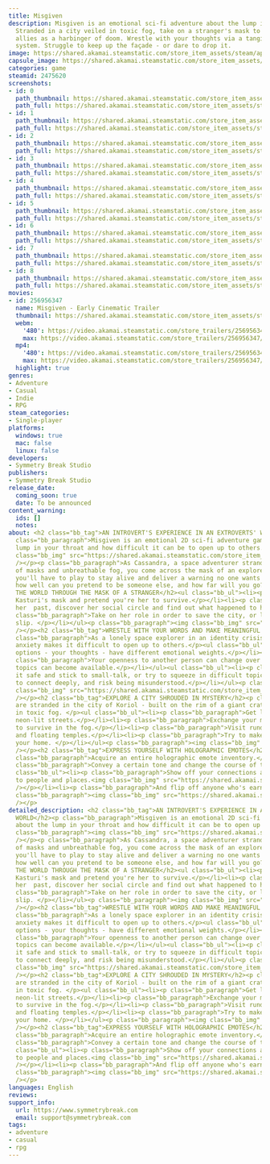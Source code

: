 ```yaml
---
title: Misgiven
description: Misgiven is an emotional sci-fi adventure about the lump in your throat.
  Stranded in a city veiled in toxic fog, take on a stranger's mask to survive. Find
  allies as a harbinger of doom. Wrestle with your thoughts via a tangible dialogue
  system. Struggle to keep up the façade - or dare to drop it.
image: https://shared.akamai.steamstatic.com/store_item_assets/steam/apps/2475620/header.jpg?t=1732206798
capsule_image: https://shared.akamai.steamstatic.com/store_item_assets/steam/apps/2475620/capsule_231x87.jpg?t=1732206798
categories: game
steamid: 2475620
screenshots:
- id: 0
  path_thumbnail: https://shared.akamai.steamstatic.com/store_item_assets/steam/apps/2475620/ss_fd1106537fa145259f2bf77efdc9dc8583351737.600x338.jpg?t=1732206798
  path_full: https://shared.akamai.steamstatic.com/store_item_assets/steam/apps/2475620/ss_fd1106537fa145259f2bf77efdc9dc8583351737.1920x1080.jpg?t=1732206798
- id: 1
  path_thumbnail: https://shared.akamai.steamstatic.com/store_item_assets/steam/apps/2475620/ss_88a7cd75e5e73385df5ad8bf57aea284e31d4177.600x338.jpg?t=1732206798
  path_full: https://shared.akamai.steamstatic.com/store_item_assets/steam/apps/2475620/ss_88a7cd75e5e73385df5ad8bf57aea284e31d4177.1920x1080.jpg?t=1732206798
- id: 2
  path_thumbnail: https://shared.akamai.steamstatic.com/store_item_assets/steam/apps/2475620/ss_ed0b863fe1b70a86e67f39bac260eba84b3f3523.600x338.jpg?t=1732206798
  path_full: https://shared.akamai.steamstatic.com/store_item_assets/steam/apps/2475620/ss_ed0b863fe1b70a86e67f39bac260eba84b3f3523.1920x1080.jpg?t=1732206798
- id: 3
  path_thumbnail: https://shared.akamai.steamstatic.com/store_item_assets/steam/apps/2475620/ss_0cba193d6d12873ce222127935c9ef3567b4b8dd.600x338.jpg?t=1732206798
  path_full: https://shared.akamai.steamstatic.com/store_item_assets/steam/apps/2475620/ss_0cba193d6d12873ce222127935c9ef3567b4b8dd.1920x1080.jpg?t=1732206798
- id: 4
  path_thumbnail: https://shared.akamai.steamstatic.com/store_item_assets/steam/apps/2475620/ss_5bd8f34ce9f51eb69fd41170e8479afe546768d1.600x338.jpg?t=1732206798
  path_full: https://shared.akamai.steamstatic.com/store_item_assets/steam/apps/2475620/ss_5bd8f34ce9f51eb69fd41170e8479afe546768d1.1920x1080.jpg?t=1732206798
- id: 5
  path_thumbnail: https://shared.akamai.steamstatic.com/store_item_assets/steam/apps/2475620/ss_f99001deb3e37bb943bfb0d3aaa21c009b4c6d09.600x338.jpg?t=1732206798
  path_full: https://shared.akamai.steamstatic.com/store_item_assets/steam/apps/2475620/ss_f99001deb3e37bb943bfb0d3aaa21c009b4c6d09.1920x1080.jpg?t=1732206798
- id: 6
  path_thumbnail: https://shared.akamai.steamstatic.com/store_item_assets/steam/apps/2475620/ss_a6a079363817834cbdbea9395524a88b760ae6cc.600x338.jpg?t=1732206798
  path_full: https://shared.akamai.steamstatic.com/store_item_assets/steam/apps/2475620/ss_a6a079363817834cbdbea9395524a88b760ae6cc.1920x1080.jpg?t=1732206798
- id: 7
  path_thumbnail: https://shared.akamai.steamstatic.com/store_item_assets/steam/apps/2475620/ss_f3e3db422c0b00cae61c9068ea695b4a0c48660b.600x338.jpg?t=1732206798
  path_full: https://shared.akamai.steamstatic.com/store_item_assets/steam/apps/2475620/ss_f3e3db422c0b00cae61c9068ea695b4a0c48660b.1920x1080.jpg?t=1732206798
- id: 8
  path_thumbnail: https://shared.akamai.steamstatic.com/store_item_assets/steam/apps/2475620/ss_4f06306c394a45baaceae701d2ee862935e6284e.600x338.jpg?t=1732206798
  path_full: https://shared.akamai.steamstatic.com/store_item_assets/steam/apps/2475620/ss_4f06306c394a45baaceae701d2ee862935e6284e.1920x1080.jpg?t=1732206798
movies:
- id: 256956347
  name: Misgiven - Early Cinematic Trailer
  thumbnail: https://shared.akamai.steamstatic.com/store_item_assets/steam/apps/256956347/movie.293x165.jpg?t=1717772286
  webm:
    '480': https://video.akamai.steamstatic.com/store_trailers/256956347/movie480_vp9.webm?t=1717772286
    max: https://video.akamai.steamstatic.com/store_trailers/256956347/movie_max_vp9.webm?t=1717772286
  mp4:
    '480': https://video.akamai.steamstatic.com/store_trailers/256956347/movie480.mp4?t=1717772286
    max: https://video.akamai.steamstatic.com/store_trailers/256956347/movie_max.mp4?t=1717772286
  highlight: true
genres:
- Adventure
- Casual
- Indie
- RPG
steam_categories:
- Single-player
platforms:
  windows: true
  mac: false
  linux: false
developers:
- Symmetry Break Studio
publishers:
- Symmetry Break Studio
release_date:
  coming_soon: true
  date: To be announced
content_warning:
  ids: []
  notes:
about: <h2 class="bb_tag">AN INTROVERT'S EXPERIENCE IN AN EXTROVERTS' WORLD</h2><p
  class="bb_paragraph">Misgiven is an emotional 2D sci-fi adventure game about the
  lump in your throat and how difficult it can be to open up to others.  </p><p class="bb_paragraph"><img
  class="bb_img" src="https://shared.akamai.steamstatic.com/store_item_assets/steam/apps/2475620/extras/SoStupid.gif?t=1732206798"
  /></p><p class="bb_paragraph">As Cassandra, a space adventurer stranded in a city
  of masks and unbreathable fog, you come across the mask of an explorer, whose role
  you'll have to play to stay alive and deliver a warning no one wants to hear. But
  how well can you pretend to be someone else, and how far will you go?  </p><h2 class="bb_tag">EXPERIENCE
  THE WORLD THROUGH THE MASK OF A STRANGER</h2><ul class="bb_ul"><li><p class="bb_paragraph">Wear
  Kasturi's mask and pretend you're her to survive.</p></li><li><p class="bb_paragraph">Investigate
  her  past, discover her social circle and find out what happened to her. </p></li><li><p
  class="bb_paragraph">Take on her role in order to save the city, or let the mask
  slip. </p></li></ul><p class="bb_paragraph"><img class="bb_img" src="https://shared.akamai.steamstatic.com/store_item_assets/steam/apps/2475620/extras/MaskMessageFlicker.gif?t=1732206798"
  /></p><h2 class="bb_tag">WRESTLE WITH YOUR WORDS AND MAKE MEANINGFUL CHOICES</h2><p
  class="bb_paragraph">As a lonely space explorer in an identity crisis, your social
  anxiety makes it difficult to open up to others.</p><ul class="bb_ul"><li><p class="bb_paragraph">Dialogue
  options - your thoughts - have different emotional weights.</p></li></ul><ul class="bb_ul"><li><p
  class="bb_paragraph">Your openness to another person can change over time, and new
  topics can become available.</p></li></ul><ul class="bb_ul"><li><p class="bb_paragraph">Play
  it safe and stick to small-talk, or try to squeeze in difficult topics for a chance
  to connect deeply, and risk being misunderstood.</p></li></ul><p class="bb_paragraph"><img
  class="bb_img" src="https://shared.akamai.steamstatic.com/store_item_assets/steam/apps/2475620/extras/HELPME.gif?t=1732206798"
  /></p><h2 class="bb_tag">EXPLORE A CITY SHROUDED IN MYSTERY</h2><p class="bb_paragraph">You
  are stranded in the city of Koriol - built on the rim of a giant crater, veiled
  in toxic fog. </p><ul class="bb_ul"><li><p class="bb_paragraph">Get lost in hazy,
  neon-lit streets.</p></li><li><p class="bb_paragraph">Exchange your mask's air filter
  to survive in the fog.</p></li><li><p class="bb_paragraph">Visit rundown night clubs
  and floating temples.</p></li><li><p class="bb_paragraph">Try to make this place
  your home. </p></li></ul><p class="bb_paragraph"><img class="bb_img" src="https://shared.akamai.steamstatic.com/store_item_assets/steam/apps/2475620/extras/ClubStreet.gif?t=1732206798"
  /></p><h2 class="bb_tag">EXPRESS YOURSELF WITH HOLOGRAPHIC EMOTES</h2><ul class="bb_ul"><li><p
  class="bb_paragraph">Acquire an entire holographic emote inventory.</p></li><li><p
  class="bb_paragraph">Convey a certain tone and change the course of the conversation.</p></li></ul><ul
  class="bb_ul"><li><p class="bb_paragraph">Show off your connections and get access
  to people and places.<img class="bb_img" src="https://shared.akamai.steamstatic.com/store_item_assets/steam/apps/2475620/extras/MaskSad.gif?t=1732206798"
  /></p></li><li><p class="bb_paragraph">And flip off anyone who's earned it. </p></li></ul><p
  class="bb_paragraph"><img class="bb_img" src="https://shared.akamai.steamstatic.com/store_item_assets/steam/apps/2475620/extras/FlipOff.gif?t=1732206798"
  /></p>
detailed_description: <h2 class="bb_tag">AN INTROVERT'S EXPERIENCE IN AN EXTROVERTS'
  WORLD</h2><p class="bb_paragraph">Misgiven is an emotional 2D sci-fi adventure game
  about the lump in your throat and how difficult it can be to open up to others.  </p><p
  class="bb_paragraph"><img class="bb_img" src="https://shared.akamai.steamstatic.com/store_item_assets/steam/apps/2475620/extras/SoStupid.gif?t=1732206798"
  /></p><p class="bb_paragraph">As Cassandra, a space adventurer stranded in a city
  of masks and unbreathable fog, you come across the mask of an explorer, whose role
  you'll have to play to stay alive and deliver a warning no one wants to hear. But
  how well can you pretend to be someone else, and how far will you go?  </p><h2 class="bb_tag">EXPERIENCE
  THE WORLD THROUGH THE MASK OF A STRANGER</h2><ul class="bb_ul"><li><p class="bb_paragraph">Wear
  Kasturi's mask and pretend you're her to survive.</p></li><li><p class="bb_paragraph">Investigate
  her  past, discover her social circle and find out what happened to her. </p></li><li><p
  class="bb_paragraph">Take on her role in order to save the city, or let the mask
  slip. </p></li></ul><p class="bb_paragraph"><img class="bb_img" src="https://shared.akamai.steamstatic.com/store_item_assets/steam/apps/2475620/extras/MaskMessageFlicker.gif?t=1732206798"
  /></p><h2 class="bb_tag">WRESTLE WITH YOUR WORDS AND MAKE MEANINGFUL CHOICES</h2><p
  class="bb_paragraph">As a lonely space explorer in an identity crisis, your social
  anxiety makes it difficult to open up to others.</p><ul class="bb_ul"><li><p class="bb_paragraph">Dialogue
  options - your thoughts - have different emotional weights.</p></li></ul><ul class="bb_ul"><li><p
  class="bb_paragraph">Your openness to another person can change over time, and new
  topics can become available.</p></li></ul><ul class="bb_ul"><li><p class="bb_paragraph">Play
  it safe and stick to small-talk, or try to squeeze in difficult topics for a chance
  to connect deeply, and risk being misunderstood.</p></li></ul><p class="bb_paragraph"><img
  class="bb_img" src="https://shared.akamai.steamstatic.com/store_item_assets/steam/apps/2475620/extras/HELPME.gif?t=1732206798"
  /></p><h2 class="bb_tag">EXPLORE A CITY SHROUDED IN MYSTERY</h2><p class="bb_paragraph">You
  are stranded in the city of Koriol - built on the rim of a giant crater, veiled
  in toxic fog. </p><ul class="bb_ul"><li><p class="bb_paragraph">Get lost in hazy,
  neon-lit streets.</p></li><li><p class="bb_paragraph">Exchange your mask's air filter
  to survive in the fog.</p></li><li><p class="bb_paragraph">Visit rundown night clubs
  and floating temples.</p></li><li><p class="bb_paragraph">Try to make this place
  your home. </p></li></ul><p class="bb_paragraph"><img class="bb_img" src="https://shared.akamai.steamstatic.com/store_item_assets/steam/apps/2475620/extras/ClubStreet.gif?t=1732206798"
  /></p><h2 class="bb_tag">EXPRESS YOURSELF WITH HOLOGRAPHIC EMOTES</h2><ul class="bb_ul"><li><p
  class="bb_paragraph">Acquire an entire holographic emote inventory.</p></li><li><p
  class="bb_paragraph">Convey a certain tone and change the course of the conversation.</p></li></ul><ul
  class="bb_ul"><li><p class="bb_paragraph">Show off your connections and get access
  to people and places.<img class="bb_img" src="https://shared.akamai.steamstatic.com/store_item_assets/steam/apps/2475620/extras/MaskSad.gif?t=1732206798"
  /></p></li><li><p class="bb_paragraph">And flip off anyone who's earned it. </p></li></ul><p
  class="bb_paragraph"><img class="bb_img" src="https://shared.akamai.steamstatic.com/store_item_assets/steam/apps/2475620/extras/FlipOff.gif?t=1732206798"
  /></p>
languages: English
reviews:
support_info:
  url: https://www.symmetrybreak.com
  email: support@symmetrybreak.com
tags:
- adventure
- casual
- rpg
---
```

